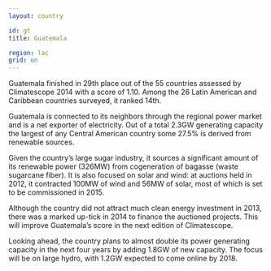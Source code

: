```yaml
---
layout: country

id: gt
title: Guatemala

region: lac
grid: on
---
```

Guatemala finished in 29th place out of the 55 countries assessed by Climatescope 2014 with a score of 1.10. Among the 26 Latin American and Caribbean countries surveyed, it ranked 14th.

Guatemala is connected to its neighbors through the regional power market and is a net exporter of electricity. Out of a total 2.3GW generating capacity the largest of any Central American country some 27.5% is derived from renewable sources.

Given the country’s large sugar industry, it sources a significant amount of its renewable power (326MW) from cogeneration of bagasse (waste sugarcane fiber). It is also focused on solar and wind: at auctions held in 2012, it contracted 100MW of wind and 56MW of solar, most of which is set to be commissioned in 2015.

Although the country did not attract much clean energy investment in 2013, there was a marked up-tick in 2014 to finance the auctioned projects. This will improve Guatemala’s score in the next edition of Climatescope.

Looking ahead, the country plans to almost double its power generating capacity in the next four years by adding 1.8GW of new capacity. The focus will be on large hydro, with 1.2GW expected to come online by 2018.